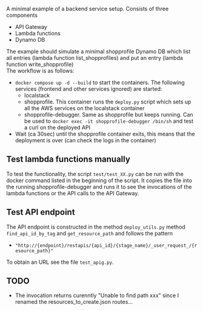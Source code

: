 A minimal example of a backend service setup. Consists of three components
- API Gateway
- Lambda functions
- Dynamo DB

The example should simulate a minimal shopprofile Dynamo DB which list all entries (lambda function list_shopprofiles) and put an entry (lambda function write_shopprofile)  
The workflow is as follows:
- `docker compose up -d --build` to start the containers. The following services (frontend and other services ignored) are started:
    - localstack
    - shopprofile. This container runs the `deploy.py` script which sets up all the AWS services on the localstack container
    - shopprofile-debugger. Same as shopprofile but keeps running. Can be used to `docker exec -it shopprofile-debugger /bin/sh` and test a curl on the deployed API
- Wait (ca 30sec) until the shopprofile container exits, this means that the deployment is over (can check the logs in the container)

## Test lambda functions manually
To test the functionality, the script `test/test_XX.py` can be run with the docker command listed in the beginning of the script. It copies the file into the running shopprofile-debugger and runs it to see the invocations of the lambda functions or the API calls to the API Gateway.

## Test API endpoint
The API endpoint is constructed in the method `deploy_utils.py` method `find_api_id_by_tag` and `get_resource_path` and follows the pattern
- `"http://{endpoint}/restapis/{api_id}/{stage_name}/_user_request_/{resource_path}"`

To obtain an URL see the file `test_apig.py`.





## TODO
- The invocation returns curenntly "Unable to find path xxx" since I renamed the resources_to_create.json routes...